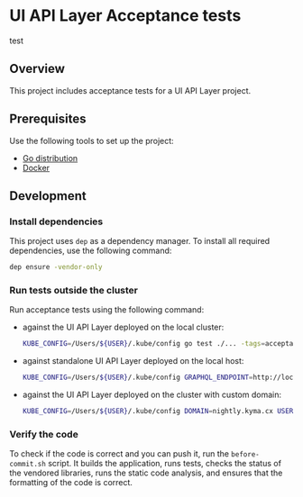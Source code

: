 # UI API Layer Acceptance tests
test
## Overview

This project includes acceptance tests for a UI API Layer project.

## Prerequisites

Use the following tools to set up the project:

* [Go distribution](https://golang.org)
* [Docker](https://www.docker.com/)

## Development

### Install dependencies

This project uses `dep` as a dependency manager. To install all required dependencies, use the following command:
```bash
dep ensure -vendor-only
```

### Run tests outside the cluster

Run acceptance tests using the following command:

- against the UI API Layer deployed on the local cluster:
  
  ```bash
  KUBE_CONFIG=/Users/${USER}/.kube/config go test ./... -tags=acceptance
  ```

- against standalone UI API Layer deployed on the local host:
  
  ```bash
  KUBE_CONFIG=/Users/${USER}/.kube/config GRAPHQL_ENDPOINT=http://localhost:3000/graphql USERNAME=$(kubectl get secret admin-user -n kyma-system -o jsonpath="{.data.email}" | base64 -D) PASSWORD=$(kubectl get secret admin-user -n kyma-system -o jsonpath="{.data.password}" | base64 -D) go test ./... -tags=acceptance
  ```

- against the UI API Layer deployed on the cluster with custom domain:
  
  ```bash
  KUBE_CONFIG=/Users/${USER}/.kube/config DOMAIN=nightly.kyma.cx USERNAME={username} PASSWORD={password} go test ./... -tags=acceptance
  ```

### Verify the code

To check if the code is correct and you can push it, run the `before-commit.sh` script. It builds the application, runs tests, checks the status of the vendored libraries, runs the static code analysis, and ensures that the formatting of the code is correct.

